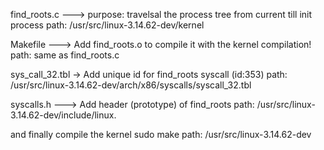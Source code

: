 find_roots.c  ---> purpose: travelsal the process tree from current till init process
                  path: /usr/src/linux-3.14.62-dev/kernel

Makefile      ---> Add find_roots.o to compile it with the kernel compilation!
                  path: same as find_roots.c

sys_call_32.tbl -> Add unique id for find_roots syscall (id:353)
                  path: /usr/src/linux-3.14.62-dev/arch/x86/syscalls/syscall_32.tbl

syscalls.h    ---> Add header (prototype) of find_roots
                  path: /usr/src/linux-3.14.62-dev/include/linux.


and finally compile the kernel
sudo make
path: /usr/src/linux-3.14.62-dev
